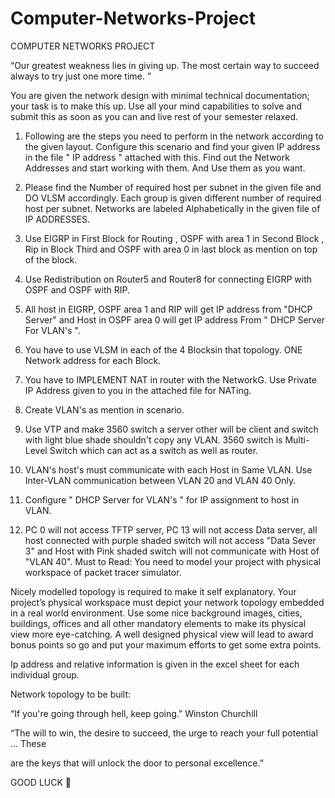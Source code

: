 # Computer-Networks-Project
COMPUTER NETWORKS PROJECT

“Our greatest weakness lies in giving up. The most certain way to succeed always to try just one more time. ”

You are given the network design with minimal technical documentation; your task is to make
this up. Use all your mind capabilities to solve and submit this as soon as you can and live rest of
your semester relaxed.

1. Following are the steps you need to perform in the network according to the given layout.
   Configure this scenario and find your given IP address in the file " IP address "
   attached with this. Find out the Network Addresses and start working with them. And Use
   them as you want.
2. Please find the Number of required host per subnet in the given file and DO VLSM
   accordingly. Each group is given different number of required host per subnet. Networks
   are labeled Alphabetically in the given file of IP ADDRESSES.
3. Use EIGRP in First Block for Routing , OSPF with area 1 in Second Block ,
   Rip in Block Third and OSPF with area 0 in last block as mention on top of the block.

4. Use Redistribution on Router5 and Router8 for connecting EIGRP with OSPF and
    OSPF with RIP.
5. All host in EIGRP, OSPF area 1 and RIP will get IP address from "DHCP Server" and
    Host in OSPF area 0 will get IP address From " DHCP Server For VLAN's ".
6. You have to use VLSM in each of the 4 Blocksin that topology. ONE Network address
    for each Block.
7. You have to IMPLEMENT NAT in router with the NetworkG. Use Private IP
    Address given to you in the attached file for NATing.
8. Create VLAN's as mention in scenario.
9. Use VTP and make 3560 switch a server other will be client and switch with light blue
    shade shouldn't copy any VLAN. 3560 switch is Multi-Level Switch which can act as a
    switch as well as router.
10. VLAN's host's must communicate with each Host in Same VLAN. Use Inter-VLAN
    communication between VLAN 20 and VLAN 40 Only.
11. Configure " DHCP Server for VLAN's " for IP assignment to host in VLAN.
12. PC 0 will not access TFTP server, PC 13 will not access Data server, all host connected
    with purple shaded switch will not access "Data Sever 3" and Host with Pink shaded switch
    will not communicate with Host of "VLAN 40".
Must to Read:
  You need to model your project with physical workspace of packet tracer simulator.  
  
  
Nicely modelled topology is required to make it self explanatory. Your project’s
physical workspace must depict your network topology embedded in a real world
environment. Use some nice background images, cities, buildings, offices and all other
mandatory elements to make its physical view more eye-catching. A well designed
physical view will lead to award bonus points so go and put your maximum efforts to
get some extra points.

Ip address and relative information is given in the excel sheet for
each individual group.

Network topology to be built:

“If you're going through hell, keep going.” Winston Churchill

“The will to win, the desire to succeed, the urge to reach your full potential ... These

are the keys that will unlock the door to personal excellence.”

GOOD LUCK 
